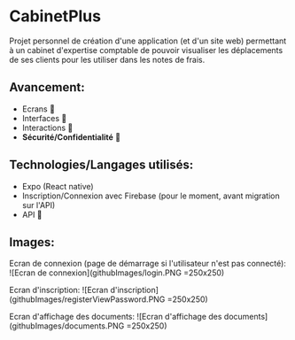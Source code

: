 # CabinetPlus
Projet personnel de création d'une application (et d'un site web) permettant à un cabinet d'expertise comptable de pouvoir visualiser les déplacements de ses clients pour les utiliser dans les notes de frais.

## Avancement:   
* Ecrans :construction:  
* Interfaces :construction:  
* Interactions :construction:  
* **Sécurité/Confidentialité** :construction:  

## Technologies/Langages utilisés:  
* Expo (React native)   
* Inscription/Connexion avec Firebase (pour le moment, avant migration sur l'API)
* API :construction:

## Images:
Ecran de connexion (page de démarrage si l'utilisateur n'est pas connecté):
![Ecran de connexion](githubImages/login.PNG =250x250)

Ecran d'inscription:
![Ecran d'inscription](githubImages/registerViewPassword.PNG =250x250)

Ecran d'affichage des documents:
![Ecran d'affichage des documents](githubImages/documents.PNG =250x250)
